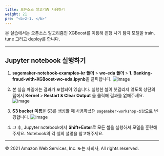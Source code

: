 ```yaml
---
title: 오픈소스 알고리즘 사용하기
weight: 21
pre: "<b>2-1. </b>"
---
```


본 실습에서는 오픈소스 알고리즘인 XGBoost를 이용해 은행 사기 탐지 모델을 train, tune 그리고 deploy를 합니다.

---

## Jupyter notebook 실행하기

1. **sagemaker-notebook-examples-kr 폴더** > **wo-eda 폴더** > **1. Banking-fraud-with-XGBoost-wo-eda.ipynb**을 클릭합니다.
![image](/images/20_notebook/5_open-xgboost/open-xgb-notebook-wo-eda.png)

2. 본 실습 파일에는 결과가 포함되어 있습니다. 실행한 셀이 헷갈리지 않도록 상단의 탭에서 **Kernel** > **Restart & Clear Output** 을 클릭해 결과를 없애주세요.
![image](/images/20_notebook/5_open-xgboost/clear-output.png)

3. **S3 bucket 이름**을 S3를 생성할 때 사용하셨던 `sagemaker-workshop-성함`으로 변경합니다. 
![image](/images/20_notebook/10_xgboost/replace.png)

4. 그 후, Jupyter notebook에서 **Shift+Enter**로 모든 셀을 실행하셔 모델을 훈련해주세요. Notebook의 각 셀의 설명을 참고해주세요. 

---

© 2021 Amazon Web Services, Inc. 또는 자회사, All rights reserved.

